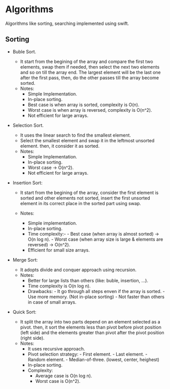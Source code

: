
# Algorithms
  Algorithms like sorting, searching implemented using swift.


  ## Sorting
  
  - Buble Sort.
      - It start from the begining of the array and compare the first two elements, swap them if needed, then select the next two elements and so on till the array end. The largest element will be the last one after the first pass, then, do the other passes till the array become sorted.
      -  Notes:
            - Simple Implementation.
            - In-place sorting.
            - Best case is when array is sorted, complexity is O(n).
            - Worst case is when array is reversed, complexity is O(n^2).
            - Not efficient for large arrays.
  
  
  - Selection Sort.
      - It uses the linear search to find the smallest element.
      - Select the smallest element and swap it in the leftmost unsorted element. then, it consider it as sorted.
      - Notes:
        - Simple Implementation.
        - In-place sorting.
        - Worst case -> O(n^2).
        - Not efficient for large arrays.


  - Insertion Sort:
      - It start from the begining of the array, consider the first element is sorted and other elements not sorted, insert the first unsorted element in its correct place in the sorted part using swap.
 
       - Notes:
            - Simple implementation.
            - In-place sorting.
            - Time complexity:-
                  -  Best case (when array is almost sorted) -> O(n log n).
                  - Worst case (when array size is large & elements are reversed) -> O(n^2).
            - Efficient for small size arrays.


  - Merge Sort:
      - It adopts divide and conquer approach using recursion.
      - Notes:
          - Better for large lists than others (like: buble, insertion, ...).
          - Time complexity is O(n log n).
          - Drawbacks:
                - It go through all steps enven if the array is sorted.
                - Use more memory. (Not in-place sorting)
                - Not faster than others in case of small arrays.




  - Quick Sort:
      - It split the array into two parts depend on an element selected as a pivot. then, it sort the elements less than pivot before pivot position (left side) and the elements greater than pivot after the pivot position (right side).
      - Notes:
          - It uses recursive approach.
          - Pivot selection strategy:
                - First element.
                - Last element.
                - Random element.
                - Median-of-three. (lowest, center, heighest)
          - In-place sorting.
          - Complexity:
              - Average case is O(n log n).
              - Worst case is O(n^2).
